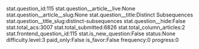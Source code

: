 stat.question_id:115
stat.question__article__live:None
stat.question__article__slug:None
stat.question__title:Distinct Subsequences
stat.question__title_slug:distinct-subsequences
stat.question__hide:False
stat.total_acs:3007
stat.total_submitted:6826
stat.total_column_articles:2
stat.frontend_question_id:115
stat.is_new_question:False
status:None
difficulty.level:3
paid_only:False
is_favor:False
frequency:0
progress:0
